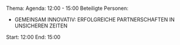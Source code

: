 # 
Thema: 
Agenda: 12:00 - 15:00
Beteiligte Personen:
- GEMEINSAM INNOVATIV: ERFOLGREICHE PARTNERSCHAFTEN IN UNSICHEREN ZEITEN

Start: 12:00
End: 15:00

